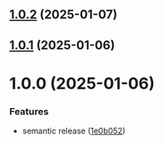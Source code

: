 ## [1.0.2](https://github.com/martijnhjk/semantic-poc/compare/v1.0.1...v1.0.2) (2025-01-07)

## [1.0.1](https://github.com/martijnhjk/semantic-poc/compare/v1.0.0...v1.0.1) (2025-01-06)

# 1.0.0 (2025-01-06)


### Features

* semantic release ([1e0b052](https://github.com/martijnhjk/semantic-poc/commit/1e0b052dfa27b6e024481e5bae3d130c36977872))
